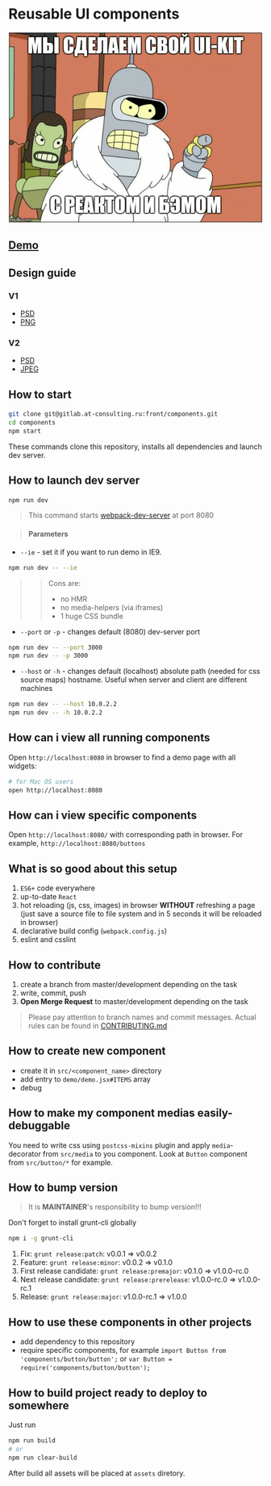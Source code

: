 # Reusable UI components

![](our-own-kit.jpg)

## [Demo](http://sber-copy.funtom.ru/)

## Design guide

### V1
- [PSD](https://drive.google.com/file/d/0B9FsBG6y6cKtd2VtWGxfeEYxX3M/view?usp=sharing)
- [PNG](https://drive.google.com/file/d/0B9FsBG6y6cKtSHZCMk5lc2ptOUE/view?usp=sharing)

### V2
- [PSD](https://drive.google.com/file/d/0B9FsBG6y6cKtVFY5UFBRUGRTSU0/view?usp=sharing)
- [JPEG](https://drive.google.com/file/d/0B9FsBG6y6cKtV1dpR3hrYWRISFk/view?usp=sharing)

## How to start

```zsh
git clone git@gitlab.at-consulting.ru:front/components.git
cd components
npm start
```

These commands clone this repository, installs all dependencies and launch dev server.


## How to launch dev server

```zsh
npm run dev
```

>This command starts [webpack-dev-server](https://webpack.github.io/docs/webpack-dev-server.html) at port 8080

>#### Parameters
- `--ie` - set it if you want to run demo in IE9.
```zsh
npm run dev -- --ie
```
>>Cons are:
>>- no HMR
>>- no media-helpers (via iframes)
>>- 1 huge CSS bundle
- `--port` or `-p` - changes default (8080) dev-server port
```zsh
npm run dev -- --port 3000
npm run dev -- -p 3000
```
- `--host` or `-h` - changes default (localhost) absolute path (needed for css source maps) hostname. Useful when server and client are different machines
```zsh
npm run dev -- --host 10.0.2.2
npm run dev -- -h 10.0.2.2
```

## How can i view all running components

Open `http://localhost:8080` in browser to find a demo page with all widgets:
```zsh
# for Mac OS users
open http://localhost:8080
```


## How can i view specific components

Open `http://localhost:8080/` with corresponding path in browser. For example, `http://localhost:8080/buttons`


## What is so good about this setup

1. `ES6+` code everywhere
2. up-to-date `React`
3. hot reloading (js, css, images) in browser **WITHOUT** refreshing a page (just save a source file to file system and in 5 seconds it will be reloaded in browser)
4. declarative build config (`webpack.config.js`)
5. eslint and csslint


## How to contribute

1. create a branch from master/development depending on the task
2. write, commit, push
3. **Open Merge Request** to master/development depending on the task

>Please pay attention to branch names and commit messages. Actual rules can be found in [CONTRIBUTING.md](https://gitlab.at-consulting.ru/front/ishop/blob/master/CONTRIBUTING.md)


## How to create new component

 - create it in `src/<component_name>` directory
 - add entry to `demo/demo.jsx#ITEMS` array
 - debug


## How to make my component medias easily-debuggable

You need to write css using `postcss-mixins` plugin and apply `media`-decorator from `src/media` to you component.
Look at `Button` component from `src/button/*` for example.


## How to bump version

>It is **MAINTAINER**'s responsibility to bump version!!!

Don't forget to install grunt-cli globally

```zsh
npm i -g grunt-cli
```

1. Fix: `grunt release:patch`: v0.0.1 => v0.0.2
2. Feature: `grunt release:minor`: v0.0.2 => v0.1.0
3. First release candidate: `grunt release:premajor`: v0.1.0 => v1.0.0-rc.0
3. Next release candidate: `grunt release:prerelease`: v1.0.0-rc.0 => v1.0.0-rc.1
4. Release: `grunt release:major`: v1.0.0-rc.1 => v1.0.0


## How to use these components in other projects

 - add dependency to this repository
 - require specific components, for example `import Button from 'components/button/button';` or `var Button = require('components/button/button');`


## How to build project ready to deploy to somewhere

Just run

```zsh
npm run build
# or
npm run clear-build
```

After build all assets will be placed at `assets` diretory.
